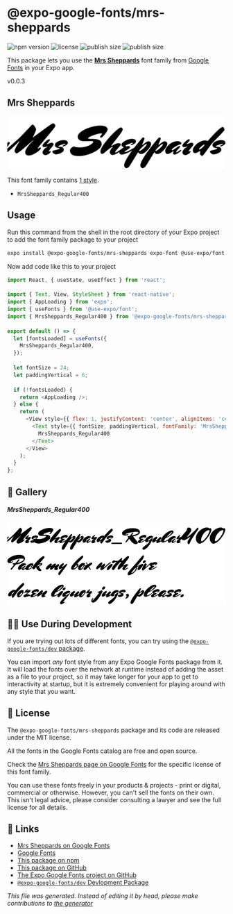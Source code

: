 # @expo-google-fonts/mrs-sheppards

![npm version](https://flat.badgen.net/npm/v/@expo-google-fonts/mrs-sheppards)
![license](https://flat.badgen.net/github/license/expo/google-fonts)
![publish size](https://flat.badgen.net/packagephobia/install/@expo-google-fonts/mrs-sheppards)
![publish size](https://flat.badgen.net/packagephobia/publish/@expo-google-fonts/mrs-sheppards)

This package lets you use the [**Mrs Sheppards**](https://fonts.google.com/specimen/Mrs+Sheppards) font family from [Google Fonts](https://fonts.google.com/) in your Expo app.

v0.0.3

## Mrs Sheppards

![Mrs Sheppards](./font-family.png)

This font family contains [1 style](#gallery).

- `MrsSheppards_Regular400`

## Usage

Run this command from the shell in the root directory of your Expo project to add the font family package to your project
```sh
expo install @expo-google-fonts/mrs-sheppards expo-font @use-expo/font
```

Now add code like this to your project
```js
import React, { useState, useEffect } from 'react';

import { Text, View, StyleSheet } from 'react-native';
import { AppLoading } from 'expo';
import { useFonts } from '@use-expo/font';
import { MrsSheppards_Regular400 } from '@expo-google-fonts/mrs-sheppards';

export default () => {
  let [fontsLoaded] = useFonts({
    MrsSheppards_Regular400,
  });

  let fontSize = 24;
  let paddingVertical = 6;

  if (!fontsLoaded) {
    return <AppLoading />;
  } else {
    return (
      <View style={{ flex: 1, justifyContent: 'center', alignItems: 'center' }}>
        <Text style={{ fontSize, paddingVertical, fontFamily: 'MrsSheppards_Regular400' }}>
          MrsSheppards_Regular400
        </Text>
      </View>
    );
  }
};

```

## 🔡 Gallery

##### MrsSheppards_Regular400
![MrsSheppards_Regular400](./e405bf3cb038e30fac744c48068e8e3687a50c1b5cff874a57476b07f44b3b04.ttf.png)


## 👩‍💻 Use During Development

If you are trying out lots of different fonts, you can try using the [`@expo-google-fonts/dev` package](https://github.com/expo/google-fonts/tree/master/font-packages/dev#readme).

You can import *any* font style from any Expo Google Fonts package from it. It will load the fonts
over the network at runtime instead of adding the asset as a file to your project, so it may take longer
for your app to get to interactivity at startup, but it is extremely convenient
for playing around with any style that you want.

## 📖 License

The `@expo-google-fonts/mrs-sheppards` package and its code are released under the MIT license.

All the fonts in the Google Fonts catalog are free and open source.

Check the [Mrs Sheppards page on Google Fonts](https://fonts.google.com/specimen/Mrs+Sheppards) for the specific license of this font family.

You can use these fonts freely in your products & projects - print or digital, commercial or otherwise. However, you can't sell the fonts on their own. This isn't legal advice, please consider consulting a lawyer and see the full license for all details.

## 🔗 Links

- [Mrs Sheppards on Google Fonts](https://fonts.google.com/specimen/Mrs+Sheppards)
- [Google Fonts](https://fonts.google.com/)
- [This package on npm](https://www.npmjs.com/package/@expo-google-fonts/mrs-sheppards)
- [This package on GitHub](https://github.com/expo/google-fonts/tree/master/font-packages/mrs-sheppards)
- [The Expo Google Fonts project on GitHub](https://github.com/expo/google-fonts)
- [`@expo-google-fonts/dev` Devlopment Package](https://github.com/expo/google-fonts/tree/master/font-packages/dev)


*This file was generated. Instead of editing it by head, please make contributions to [the generator](https://github.com/expo/google-fonts/tree/master/packages/generator)*
